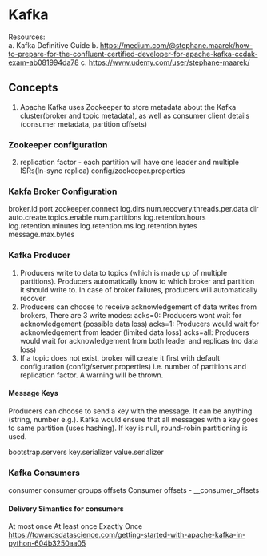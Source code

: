 # Kafka
Resources:  
a. Kafka Definitive Guide
b. https://medium.com/@stephane.maarek/how-to-prepare-for-the-confluent-certified-developer-for-apache-kafka-ccdak-exam-ab081994da78
c. https://www.udemy.com/user/stephane-maarek/

## Concepts
1. Apache Kafka uses Zookeeper to store metadata about the Kafka cluster(broker and topic metadata), as well as consumer client details (consumer metadata, partition offsets)
### Zookeeper configuration
2. replication factor - each partition will have one leader and multiple ISRs(In-sync replica)
config/zookeeper.properties

### Kakfa Broker Configuration
broker.id
port
zookeeper.connect
log.dirs
num.recovery.threads.per.data.dir
auto.create.topics.enable
num.partitions
log.retention.hours
log.retention.minutes
log.retention.ms
log.retention.bytes
message.max.bytes
### Kafka Producer
1. Producers write to data to topics (which is made up of multiple partitions). Producers automatically know to which broker and partition it should write to. In case of broker failures, producers will automatically recover.
2. Producers can choose to receive acknowledgement of data writes from brokers, There are 3 write modes:
acks=0: Producers wont wait for acknowledgement (possible data loss)
acks=1: Producers would wait for acknowledgement from leader (limited data loss)
acks=all: Producers would wait for acknowledgement from both leader and replicas (no data loss)
3. If a topic does not exist, broker will create it first with default configuration (config/server.properties) i.e. number of partitions and replication factor. A warning will be thrown.

#### Message Keys
Producers can choose to send a key with the message. It can be anything (string, number e.g.). Kafka would ensure that all messages with a key goes to same partition (uses hashing). If key is null, round-robin partitioning is used.

bootstrap.servers
key.serializer
value.serializer

### Kafka Consumers
consumer
consumer groups
offsets
Consumer offsets - __consumer_offsets
#### Delivery Simantics for consumers  
At most once
At least once
Exactly Once
https://towardsdatascience.com/getting-started-with-apache-kafka-in-python-604b3250aa05
